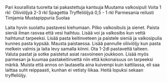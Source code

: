 Pari kourallista tuoreita tai pakastettuja kantsuja
Muutama valkosipuli
Voita 1 rkl 
Oliiviöljyä 2-3 rkl
Spagettia
Tryffeliöljyä 0,5 - 1 rkl
Parmesania reilusti
Timjamia
Mustapippuria
Suolaa

Laita hyvin suolattu pastavesi kiehumaan. Pilko valkosibuls ja sienet. Paista sieniä ilman rasvaa että vesi haihtuu. Lisää voi ja valkosibs kun vettä haihtunut tarpeeksi. Lisää pasta keitinveteen ja paistele sieniä ja valkosipulia kunnes pasta kypsää. Mausta paistaessa. Lisää pannulle oliiviöljy kun pasta melkein valmis ja laita levy samalla kiinni. Ota 1-2dl pastavettä talteen. Valuta pastat ja sotke paistetut asiat rasvoineen joukkoon. Lisää myös parmesan ja kuumaa pastakeitinvettä niin että kokonaisuus on tarpeeksi märkä. Muista että annos on lautasella aina kuivempi kuin kattilassa, eli saa laittaa suht reippaasti, kunhan ei vetisty liikaa. Heitä lopuksi sekaan tryffeliöljy.